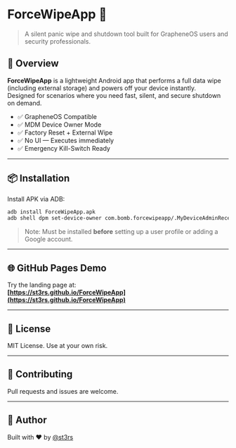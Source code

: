 
# ForceWipeApp 🚀

> A silent panic wipe and shutdown tool built for GrapheneOS users and security professionals.

## 🔐 Overview
**ForceWipeApp** is a lightweight Android app that performs a full data wipe (including external storage) and powers off your device instantly.  
Designed for scenarios where you need fast, silent, and secure shutdown on demand.

- ✅ GrapheneOS Compatible
- ✅ MDM Device Owner Mode
- ✅ Factory Reset + External Wipe
- ✅ No UI — Executes immediately
- ✅ Emergency Kill-Switch Ready

---

## 📦 Installation

Install APK via ADB:

```bash
adb install ForceWipeApp.apk
adb shell dpm set-device-owner com.bomb.forcewipeapp/.MyDeviceAdminReceiver
```

> Note: Must be installed **before** setting up a user profile or adding a Google account.

---

## 🌐 GitHub Pages Demo

Try the landing page at:  
**[https://st3rs.github.io/ForceWipeApp](https://st3rs.github.io/ForceWipeApp)**

---

## 📄 License

MIT License. Use at your own risk.

---

## 🙌 Contributing

Pull requests and issues are welcome.

---

## 🧠 Author

Built with ❤️ by [@st3rs](https://github.com/st3rs)
